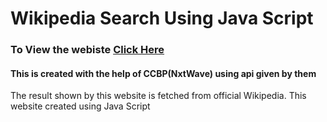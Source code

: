 <h1> Wikipedia Search Using Java Script</h1>

<h3>To View the webiste <a href = "#" target="_blank">Click Here</a></h3>

<h4>This is created with the help of CCBP(NxtWave) using api given by them</h4>

<p>The result shown by this website is fetched from official Wikipedia. This website created using Java Script</p>

